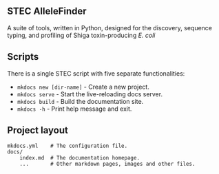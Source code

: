 ## STEC AlleleFinder

A suite of tools, written in Python, designed for the discovery, sequence typing, and profiling of Shiga toxin-producing _E. coli_  

## Scripts

There is a single STEC script with five separate functionalities:

* `mkdocs new [dir-name]` - Create a new project.
* `mkdocs serve` - Start the live-reloading docs server.
* `mkdocs build` - Build the documentation site.
* `mkdocs -h` - Print help message and exit.

## Project layout

    mkdocs.yml    # The configuration file.
    docs/
        index.md  # The documentation homepage.
        ...       # Other markdown pages, images and other files.
